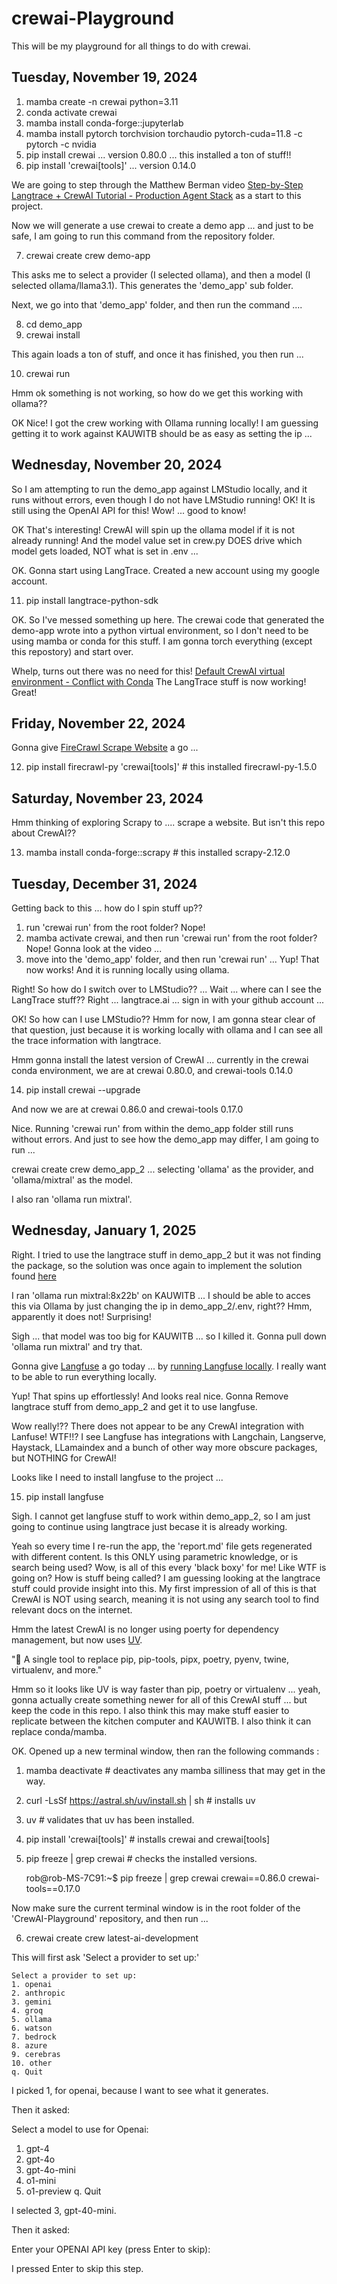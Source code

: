 # crewai-Playground

This will be my playground for all things to do with crewai.

## Tuesday, November 19, 2024

 1) mamba create -n crewai python=3.11
 2) conda activate crewai
 3) mamba install conda-forge::jupyterlab
 4) mamba install pytorch torchvision torchaudio pytorch-cuda=11.8 -c pytorch -c nvidia
 5) pip install crewai  ... version 0.80.0 ... this installed a ton of stuff!! 
 6) pip install 'crewai[tools]' ... version 0.14.0

We are going to step through the Matthew Berman video [Step-by-Step Langtrace + CrewAI Tutorial - Production Agent Stack](https://www.youtube.com/watch?v=dh9zv8EUwBA) as a start to this project.

 Now we will generate a use crewai to create a demo app ... and just to be safe, I am going to run this command from the repository folder.

 7) crewai create crew demo-app

 This asks me to select a provider (I selected ollama), and then a model (I selected ollama/llama3.1). This generates the 'demo_app' sub folder.

 Next, we go into that 'demo_app' folder, and then run the command ....
 
 8) cd demo_app
 9) crewai install 

 This again loads a ton of stuff, and once it has finished, you then run ...

 10) crewai run

 Hmm ok something is not working, so how do we get this working with ollama??

 OK Nice! I got the crew working with Ollama running locally! I am guessing getting it to work against KAUWITB should be as easy as setting the ip ...

 ## Wednesday, November 20, 2024

 So I am attempting to run the demo_app against LMStudio locally, and it runs without errors, even though I do not have LMStudio running! OK! It is still using the OpenAI API for this! Wow! ... good to know!

 OK That's interesting! CrewAI will spin up the ollama model if it is not already running! And the model value set in crew.py DOES drive which model gets loaded, NOT what is set in .env ...

 OK. Gonna start using LangTrace. Created a new account using my google account.

 11) pip install langtrace-python-sdk

 OK. So I've messed something up here. The crewai code that generated the demo-app wrote into a python virtual environment, so I don't need to be using mamba or conda for this stuff. I am gonna torch everything (except this repostory) and start over.

 Whelp, turns out there was no need for this! [Default CrewAI virtual environment - Conflict with Conda](https://community.crewai.com/t/default-crewai-virtual-environment-conflict-with-conda/1116) The LangTrace stuff is now working! Great!

 ## Friday, November 22, 2024

 Gonna give [FireCrawl Scrape Website](https://docs.crewai.com/tools/firecrawlscrapewebsitetool) a go ... 

 12) pip install firecrawl-py 'crewai[tools]' # this installed firecrawl-py-1.5.0

 ## Saturday, November 23, 2024

 Hmm thinking of exploring Scrapy to .... scrape a website. But isn't this repo about CrewAI??

 13) mamba install conda-forge::scrapy # this installed scrapy-2.12.0

 ## Tuesday, December 31, 2024

 Getting back to this ... how do I spin stuff up?? 

  1) run 'crewai run' from the root folder? Nope! 
  2) mamba activate crewai, and then run 'crewai run' from the root folder? Nope! Gonna look at the video ... 
  3) move into the 'demo_app' folder, and then run 'crewai run' ... Yup! That now works! And it is running locally using ollama.

  Right! So how do I switch over to LMStudio?? ... Wait ... where can I see the LangTrace stuff?? Right ... langtrace.ai ... sign in with your github account ...

  OK! So how can I use LMStudio?? Hmm for now, I am gonna stear clear of that question, just because it is working locally with ollama and I can see all the trace information with langtrace.

  Hmm gonna install the latest version of CrewAI ... currently in the crewai conda environment, we are at crewai 0.80.0, and crewai-tools 0.14.0

  14) pip install crewai --upgrade

  And now we are at crewai 0.86.0 and crewai-tools 0.17.0 

  Nice. Running 'crewai run' from within the demo_app folder still runs without errors. And just to see how the demo_app may differ, I am going to run ...

  crewai create crew demo_app_2 ... selecting 'ollama' as the provider, and 'ollama/mixtral' as the model.

  I also ran 'ollama run mixtral'.

  ## Wednesday, January 1, 2025

  Right. I tried to use the langtrace stuff in demo_app_2 but it was not finding the package, so the solution was once again to implement the solution found [here](https://community.crewai.com/t/default-crewai-virtual-environment-conflict-with-conda/1116)

I ran 'ollama run mixtral:8x22b' on KAUWITB ... I should be able to acces this via Ollama by just changing the ip in demo_app_2/.env, right?? Hmm, apparently it does not! Surprising!

Sigh ... that model was too big for KAUWITB ... so I killed it. Gonna pull down 'ollama run mixtral' and try that.

Gonna give [Langfuse](https://langfuse.com/) a go today ... by [running Langfuse locally](https://langfuse.com/self-hosting/local). I really want to be able to run everything locally.

Yup! That spins up effortlessly! And looks real nice. Gonna Remove langtrace stuff from demo_app_2 and get it to use langfuse.

Wow really!?? There does not appear to be any CrewAI integration with Lanfuse! WTF!!? I see Langfuse has integrations with Langchain, Langserve, Haystack, LLamaindex and a bunch of other way more obscure packages, but NOTHING for CrewAI!

Looks like I need to install langfuse to the project ...

15) pip install  langfuse

Sigh. I cannot get langfuse stuff to work within demo_app_2, so I am just going to continue using langtrace just becase it is already working. 

Yeah so every time I re-run the app, the 'report.md' file gets regenerated with different content. Is this ONLY using parametric knowledge, or is search being used? Wow, is all of this every 'black boxy' for me! Like WTF is going on? How is stuff being called? I am guessing looking at the langtrace stuff could provide insight into this. My first impression of all of this is that CrewAI is NOT using search, meaning it is not using any search tool to find relevant docs on the internet.

Hmm the latest CrewAI is no longer using poerty for dependency management, but now uses [UV](https://docs.astral.sh/uv/). 

"🚀 A single tool to replace pip, pip-tools, pipx, poetry, pyenv, twine, virtualenv, and more."

Hmm so it looks like UV is way faster than pip, poetry or virtualenv ... yeah, gonna actually create something newer for all of this CrewAI stuff ... but keep the code in this repo. I also think this may make stuff easier to replicate between the kitchen computer and KAUWITB. I also think it can replace conda/mamba.

OK. Opened up a new terminal window, then ran the following commands :

 1) mamba deactivate                                 # deactivates any mamba silliness that may get in the way.
 2) curl -LsSf https://astral.sh/uv/install.sh | sh  # installs uv
 3) uv                                               # validates that uv has been installed.
 4) pip install 'crewai[tools]'                      # installs crewai and crewai[tools]
 5) pip freeze | grep crewai                         # checks the installed versions.

    rob@rob-MS-7C91:~$ pip freeze | grep crewai
    crewai==0.86.0
    crewai-tools==0.17.0 

Now make sure the current terminal window is in the root folder of the 'CrewAI-Playground' repository, and then run ...

 6) crewai create crew latest-ai-development

 This will first ask 'Select a provider to set up:'

    Select a provider to set up:
    1. openai
    2. anthropic
    3. gemini
    4. groq
    5. ollama
    6. watson
    7. bedrock
    8. azure
    9. cerebras
    10. other
    q. Quit

I picked 1, for openai, because I want to see what it generates.

Then it asked:

  Select a model to use for Openai:
  1. gpt-4
  2. gpt-4o
  3. gpt-4o-mini
  4. o1-mini
  5. o1-preview
  q. Quit

I selected 3, gpt-40-mini.

Then it asked:

Enter your OPENAI API key (press Enter to skip): 

I pressed Enter to skip this step.








